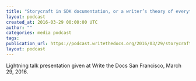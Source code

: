 ```yaml
---
title: "Storycraft in SDK documentation, or a writer’s theory of everything, by Elisa Sawyer"
layout: podcast
created_at: 2016-03-29 00:00:00 UTC
author: ""
categories: media podcast
tags:
publication_url: https://podcast.writethedocs.org/2016/03/29/storycraft-in-docs-elisa-sawyer/
layout: podcast
---
```


Lightning talk presentation given at Write the Docs San Francisco, March 29, 2016.
